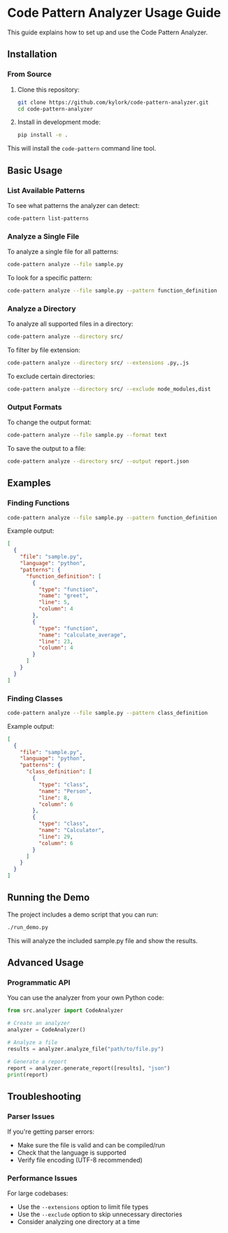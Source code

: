# Code Pattern Analyzer Usage Guide

This guide explains how to set up and use the Code Pattern Analyzer.

## Installation

### From Source

1. Clone this repository:
   ```bash
   git clone https://github.com/kylork/code-pattern-analyzer.git
   cd code-pattern-analyzer
   ```

2. Install in development mode:
   ```bash
   pip install -e .
   ```

This will install the `code-pattern` command line tool.

## Basic Usage

### List Available Patterns

To see what patterns the analyzer can detect:

```bash
code-pattern list-patterns
```

### Analyze a Single File

To analyze a single file for all patterns:

```bash
code-pattern analyze --file sample.py
```

To look for a specific pattern:

```bash
code-pattern analyze --file sample.py --pattern function_definition
```

### Analyze a Directory

To analyze all supported files in a directory:

```bash
code-pattern analyze --directory src/
```

To filter by file extension:

```bash
code-pattern analyze --directory src/ --extensions .py,.js
```

To exclude certain directories:

```bash
code-pattern analyze --directory src/ --exclude node_modules,dist
```

### Output Formats

To change the output format:

```bash
code-pattern analyze --file sample.py --format text
```

To save the output to a file:

```bash
code-pattern analyze --directory src/ --output report.json
```

## Examples

### Finding Functions

```bash
code-pattern analyze --file sample.py --pattern function_definition
```

Example output:
```json
[
  {
    "file": "sample.py",
    "language": "python",
    "patterns": {
      "function_definition": [
        {
          "type": "function",
          "name": "greet",
          "line": 5,
          "column": 4
        },
        {
          "type": "function",
          "name": "calculate_average",
          "line": 23,
          "column": 4
        }
      ]
    }
  }
]
```

### Finding Classes

```bash
code-pattern analyze --file sample.py --pattern class_definition
```

Example output:
```json
[
  {
    "file": "sample.py",
    "language": "python",
    "patterns": {
      "class_definition": [
        {
          "type": "class",
          "name": "Person",
          "line": 8,
          "column": 6
        },
        {
          "type": "class",
          "name": "Calculator",
          "line": 29,
          "column": 6
        }
      ]
    }
  }
]
```

## Running the Demo

The project includes a demo script that you can run:

```bash
./run_demo.py
```

This will analyze the included sample.py file and show the results.

## Advanced Usage

### Programmatic API

You can use the analyzer from your own Python code:

```python
from src.analyzer import CodeAnalyzer

# Create an analyzer
analyzer = CodeAnalyzer()

# Analyze a file
results = analyzer.analyze_file("path/to/file.py")

# Generate a report
report = analyzer.generate_report([results], "json")
print(report)
```

## Troubleshooting

### Parser Issues

If you're getting parser errors:

- Make sure the file is valid and can be compiled/run
- Check that the language is supported
- Verify file encoding (UTF-8 recommended)

### Performance Issues

For large codebases:

- Use the `--extensions` option to limit file types
- Use the `--exclude` option to skip unnecessary directories
- Consider analyzing one directory at a time